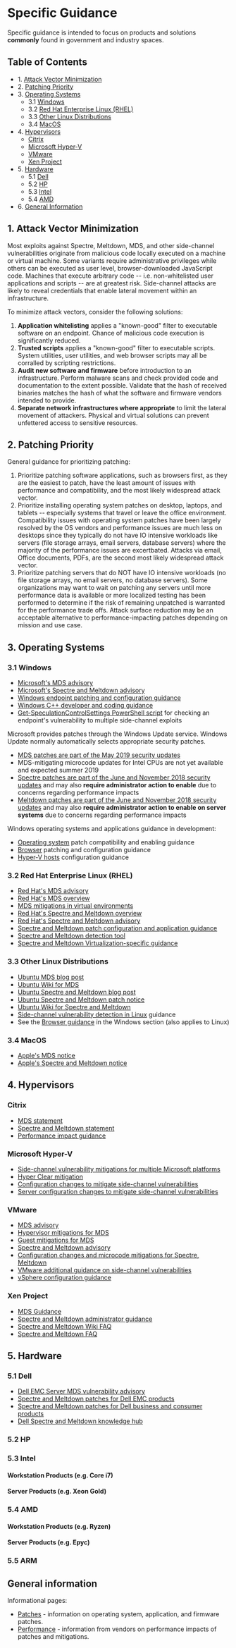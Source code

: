 # Specific Guidance
Specific guidance is intended to focus on products and solutions **commonly** found in government and industry spaces.

## Table of Contents
- 1\. [Attack Vector Minimization](#vectors)
- 2\. [Patching Priority](#patching)
- 3\. [Operating Systems](#os)
	- 3.1 [Windows](#win)
	- 3.2 [Red Hat Enterprise Linux (RHEL)](#rhel)
	- 3.3 [Other Linux Distributions](#linux)
	- 3.4 [MacOS](#mac)
- 4\. [Hypervisors](#hyper)
	- [Citrix](#citrix)
	- [Microsoft Hyper-V](#hyperv)
	- [VMware](#vmware)
	- [Xen Project](#xen)
- 5\. [Hardware](#hard)
	- 5.1 [Dell](#dell)
	- 5.2 [HP](#hp)
	- 5.3 [Intel](#intel)
	- 5.4 [AMD](#amd)
- 6\. [General Information](#general)

## <a name="vectors"/>1. Attack Vector Minimization
Most exploits against Spectre, Meltdown, MDS, and other side-channel vulnerabilities originate from malicious code locally executed on a machine or virtual machine. Some variants require administrative privileges while others can be executed as user level, browser-downloaded JavaScript code. Machines that execute arbitrary code -- i.e. non-whitelisted user applications and scripts -- are at greatest risk. Side-channel attacks are likely to reveal credentials that enable lateral movement within an infrastructure.

To minimize attack vectors, consider the following solutions:
1. **Application whitelisting** applies a "known-good" filter to executable software on an endpoint. Chance of malicious code execution is significantly reduced.
2. **Trusted scripts** applies a "known-good" filter to executable scripts. System utilities, user utilities, and web browser scripts may all be corralled by scripting restrictions.
3. **Audit new software and firmware** before introduction to an infrastructure. Perform malware scans and check provided code and documentation to the extent possible. Validate that the hash of received binaries matches the hash of what the software and firmware vendors intended to provide.
4. **Separate network infrastructures where appropriate** to limit the lateral movement of attackers. Physical and virtual solutions can prevent unfettered access to sensitive resources.

##  <a name="patching"/>2. Patching Priority
General guidance for prioritizing patching:
1. Prioritize patching software applications, such as browsers first, as they are the easiest to patch, have the least amount of issues with performance and compatibility, and the most likely widespread attack vector.
3. Prioritize installing operating system patches on desktop, laptops, and tablets -- especially systems that travel or leave the office environment. Compatibility issues with operating system patches have been largely resolved by the OS vendors and performance issues are much less on desktops since they typically do not have IO intensive workloads like servers (file storage arrays, email servers, database servers) where the majority of the performance issues are excertbated. Attacks via email, Office documents, PDFs, are the second most likely widespread attack vector.
4. Prioritize patching servers that do NOT have IO intensive workloads (no file storage arrays, no email servers, no database servers). Some organizations may want to wait on patching any servers until more performance data is available or more localized testing has been performed to determine if the risk of remaining unpatched is warranted for the performance trade offs. Attack surface reduction may be an acceptable alternative to performance-impacting patches depending on mission and use case.

## <a name="os"/>3. Operating Systems

### <a name="win" /> 3.1 Windows
* [Microsoft's MDS advisory](https://portal.msrc.microsoft.com/en-us/security-guidance/advisory/adv190013)
* [Microsoft's Spectre and Meltdown advisory](https://portal.msrc.microsoft.com/en-US/security-guidance/advisory/ADV180002)
* [Windows endpoint patching and configuration guidance](https://support.microsoft.com/en-us/help/4073119/protect-against-speculative-execution-side-channel-vulnerabilities-in)
* [Windows C++ developer and coding guidance](https://docs.microsoft.com/en-us/cpp/security/developer-guidance-speculative-execution?view=vs-2019)
* [Get-SpeculationControlSettings PowerShell script](https://support.microsoft.com/en-us/help/4074629/understanding-the-output-of-get-speculationcontrolsettings-powershell) for checking an endpoint's vulnerability to multiple side-channel exploits

Microsoft provides patches through the Windows Update service. Windows Update normally automatically selects appropriate security patches.
* [MDS patches are part of the May 2019 security updates](https://www.catalog.update.microsoft.com/Search.aspx?q=2019-05)
* MDS-mitigating microcode updates for Intel CPUs are not yet available and expected summer 2019
* [Spectre patches are part of the June and November 2018 security updates](https://portal.msrc.microsoft.com/en-US/security-guidance/advisory/ADV180012) and may also **require administrator action to enable** due to concerns regarding performance impacts
* [Meltdown patches are part of the June and November 2018 security updates](https://support.microsoft.com/en-us/help/4072698/windows-server-speculative-execution-side-channel-vulnerabilities-prot) and may also **require administrator action to enable on server systems** due to concerns regarding performance impacts

Windows operating systems and applications guidance in development:
* [Operating system](./windows/OS.md) patch compatibility and enabling guidance
* [Browser](./windows/Browsers.md) patching and configuration guidance
* [Hyper-V hosts](./windows/Hyper-V.md) configuration guidance

### <a name="rhel"/>3.2 Red Hat Enterprise Linux (RHEL)
* [Red Hat's MDS advisory](https://access.redhat.com/security/vulnerabilities/mds)
* [Red Hat's MDS overview](https://www.redhat.com/en/blog/understanding-mds-vulnerability-what-it-why-it-works-and-how-mitigate-it)
* [MDS mitigations in virtual environments](https://access.redhat.com/solutions/4161561)
* [Red Hat's Spectre and Meltdown overview](https://www.redhat.com/en/blog/what-are-meltdown-and-spectre-heres-what-you-need-know)
* [Red Hat's Spectre and Meltdown advisory](https://access.redhat.com/security/vulnerabilities/speculativeexecution)
* [Spectre and Meltdown patch configuration and application guidance](https://access.redhat.com/articles/3311301)
* [Spectre and Meltdown detection tool](https://access.redhat.com/labsinfo/speculativeexecution)
* [Spectre and Meltdown Virtualization-specific guidance](https://access.redhat.com/solutions/3307851)

### <a name="linux"/>3.3 Other Linux Distributions
* [Ubuntu MDS blog post](https://blog.ubuntu.com/2019/05/14/ubuntu-updates-to-mitigate-new-microarchitectural-data-sampling-mds-vulnerabilities)
* [Ubuntu Wiki for MDS](https://wiki.ubuntu.com/SecurityTeam/KnowledgeBase/MDS)
* [Ubuntu Spectre and Meltdown blog post](https://blog.ubuntu.com/2018/01/24/meltdown-spectre-and-ubuntu-what-you-need-to-know)
* [Ubuntu Spectre and Meltdown patch notice](https://blog.ubuntu.com/2018/01/04/ubuntu-updates-for-the-meltdown-spectre-vulnerabilities)
* [Ubuntu Wiki for Spectre and Meltdown](https://wiki.ubuntu.com/SecurityTeam/KnowledgeBase/SpectreAndMeltdown)
* [Side-channel vulnerability detection in Linux](./linux/README.md) guidance
* See the [Browser guidance](./windows/Browsers.md) in the Windows section (also applies to Linux)

### <a name="mac"/> 3.4 MacOS
* [Apple's MDS notice](https://support.apple.com/en-us/HT210107)
* [Apple's Spectre and Meltdown notice](https://support.apple.com/en-us/HT208394)

## <a name="hyper">4. Hypervisors
### <a name="citrix"/>Citrix
* [MDS statement](https://www.citrix.com/blogs/2019/05/14/microarchitectural-data-sampling-security-issues-and-mitigations/)
* [Spectre and Meltdown statement](https://support.citrix.com/article/CTX231399)
* [Performance impact guidance](https://www.citrix.com/blogs/2018/02/06/meltdown-and-spectre-understanding-the-performance-impact-current-state-whats-next/)
### <a name="hyperv"/>Microsoft Hyper-V
* [Side-channel vulnerability mitigations for multiple Microsoft platforms](https://support.microsoft.com/en-us/help/4457951/windows-guidance-to-protect-against-speculative-execution-side-channel)
* [Hyper Clear mitigation](https://techcommunity.microsoft.com/t5/Virtualization/5-14-Hyper-V-HyperClear-Update/ba-p/566499)
* [Configuration changes to mitigate side-channel vulnerabilities](https://docs.microsoft.com/en-us/virtualization/hyper-v-on-windows/CVE-2017-5715-and-hyper-v-vms)
* [Server configuration changes to mitigate side-channel vulnerabilities](https://support.microsoft.com/en-us/help/4072698/windows-server-speculative-execution-side-channel-vulnerabilities-prot)
### <a name="vmware"/>VMware
* [MDS advisory](https://www.vmware.com/security/advisories/VMSA-2019-0008.html)
* [Hypervisor mitigations for MDS](https://kb.vmware.com/s/article/67577)
* [Guest mitigations for MDS](https://kb.vmware.com/s/article/68024)
* [Spectre and Meltdown advisory](https://www.vmware.com/security/advisories/VMSA-2018-0004.html)
* [Configuration changes and microcode mitigations for Spectre, Meltdown](https://kb.vmware.com/s/article/54951)
* [VMware additional guidance on side-channel vulnerabilities](https://kb.vmware.com/s/article/52245)
* [vSphere configuration guidance](https://blogs.vmware.com/feed-items/vulnerabilities-how-to-fix-meltdown-and-spectre-on-vmware-vsphere)
### <a name="xen"/>Xen Project
* [MDS Guidance](https://www.citrix.com/blogs/2019/05/14/microarchitectural-data-sampling-security-issues-and-mitigations/)
* [Spectre and Meltdown administrator guidance](https://wiki.xenproject.org/wiki/Respond_to_Meltdown_and_Spectre)
* [Spectre and Meltdown Wiki FAQ](https://wiki.xenproject.org/wiki/Xen_Project_Meltdown_and_Spectre_Technical_FAQ)
* [Spectre and Meltdown FAQ](https://xenproject.org/2018/01/22/xen-project-spectre-meltdown-faq-jan-22-update/)
## <a name="hard"/>5. Hardware
### <a name="dell"/>5.1 Dell
* [Dell EMC Server MDS vulnerability advisory](https://www.dell.com/support/article/us/en/04/sln317156/dsa-2019-089-dell-emc-server-platform-security-advisory-for-intel-sa-00233?lang=en)
* [Spectre and Meltdown patches for Dell EMC products](https://www.dell.com/support/article/uk/en/ukbsdt1/sln308588/microprocessor-side-channel-vulnerabilities-cve-2017-5715-cve-2017-5753-cve-2017-5754-impact-on-dell-emc-servers-storage-and-networking?lang=en)
* [Spectre and Meltdown patches for Dell business and consumer products](https://www.dell.com/support/article/us/en/04/sln308587/microprocessor-side-channel-vulnerabilities-cve-2017-5715-cve-2017-5753-cve-2017-5754-impact-on-dell-products?lang=en)
* [Dell Spectre and Meltdown knowledge hub](https://www.dell.com/support/contents/us/en/04/article/product-support/self-support-knowledgebase/software-and-downloads/support-for-meltdown-and-spectre)
### <a name="hp"/>5.2 HP

### <a name="intel"/>5.3 Intel
#### Workstation Products (e.g. Core i7)

#### Server Products (e.g. Xeon Gold)

### <a name="amd"/>5.4 AMD
#### Workstation Products (e.g. Ryzen)

#### Server Products (e.g. Epyc)

### <a name="arm"/>5.5 ARM

## <a name="general"/>General information
Informational pages:
* [Patches](./Patches.md) - information on operating system, application, and firmware patches.
* [Performance](./Performance.md) - information from vendors on performance impacts of patches and mitigations.
